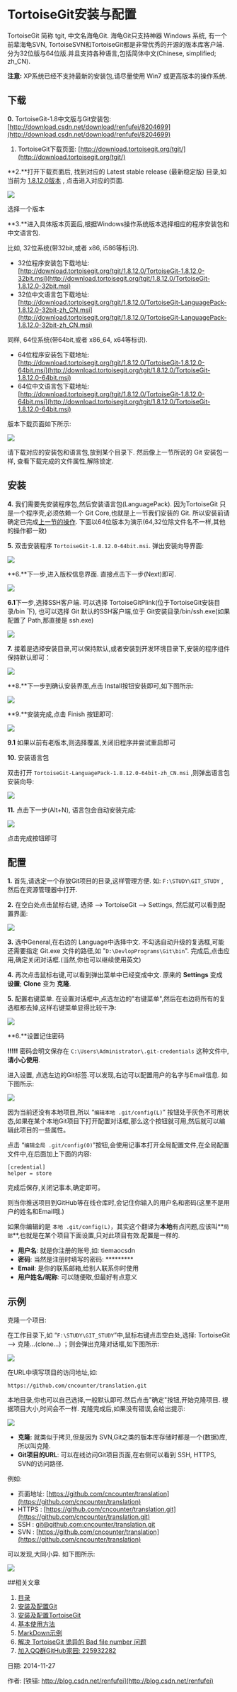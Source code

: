 TortoiseGit安装与配置
==

TortoiseGit 简称 tgit, 中文名海龟Git. 海龟Git只支持神器 Windows 系统, 有一个前辈海龟SVN, TortoiseSVN和TortoiseGit都是非常优秀的开源的版本库客户端. 分为32位版与64位版.并且支持各种语言,包括简体中文(Chinese, simplified; zh_CN).

**注意:** XP系统已经不支持最新的安装包,请尽量使用 Win7 或更高版本的操作系统.

## 下载

**0.** TortoiseGit-1.8中文版与Git安装包:  [http://download.csdn.net/download/renfufei/8204699](http://download.csdn.net/download/renfufei/8204699)

1. TortoiseGit下载页面: [http://download.tortoisegit.org/tgit/](http://download.tortoisegit.org/tgit/)

**2.**打开下载页面后, 找到对应的 Latest stable release (最新稳定版) 目录,如当前为 [1.8.12.0版本](http://download.tortoisegit.org/tgit/1.8.12.0/) , 点击进入对应的页面. 

![](201_StableGit.png)

选择一个版本

**3.**进入具体版本页面后,根据Windows操作系统版本选择相应的程序安装包和中文语言包.

比如, 32位系统(带32bit,或者 x86, i586等标识).

- 32位程序安装包下载地址: [http://download.tortoisegit.org/tgit/1.8.12.0/TortoiseGit-1.8.12.0-32bit.msi](http://download.tortoisegit.org/tgit/1.8.12.0/TortoiseGit-1.8.12.0-32bit.msi)
- 32位中文语言包下载地址: [http://download.tortoisegit.org/tgit/1.8.12.0/TortoiseGit-LanguagePack-1.8.12.0-32bit-zh_CN.msi](http://download.tortoisegit.org/tgit/1.8.12.0/TortoiseGit-LanguagePack-1.8.12.0-32bit-zh_CN.msi)

同样, 64位系统(带64bit,或者 x86_64, x64等标识).

- 64位程序安装包下载地址: [http://download.tortoisegit.org/tgit/1.8.12.0/TortoiseGit-1.8.12.0-64bit.msi](http://download.tortoisegit.org/tgit/1.8.12.0/TortoiseGit-1.8.12.0-64bit.msi)
- 64位中文语言包下载地址: [http://download.tortoisegit.org/tgit/1.8.12.0/TortoiseGit-1.8.12.0-64bit.msi](http://download.tortoisegit.org/tgit/1.8.12.0/TortoiseGit-1.8.12.0-64bit.msi)

版本下载页面如下所示:

![](202_gitVersion.png)

请下载对应的安装包和语言包,放到某个目录下. 然后像上一节所说的 Git 安装包一样, 查看下载完成的文件属性,解除锁定.

## 安装

**4.** 我们需要先安装程序包,然后安装语言包(LanguagePack). 因为TortoiseGit 只是一个程序壳,必须依赖一个 Git Core,也就是上一节我们安装的 Git. 所以安装前请确定已完成[上一节的操作](01_GitInstall.md). 下面以64位版本为演示(64,32位除文件名不一样,其他的操作都一致)

**5.** 双击安装程序 `TortoiseGit-1.8.12.0-64bit.msi`. 弹出安装向导界面:

![](203_tgitWizard.png)

**6.**下一步,进入版权信息界面. 直接点击下一步(Next)即可.

![](204_tgit_License.png)

**6.1**下一步,选择SSH客户端. 可以选择 TortoiseGitPlink(位于TortoiseGit安装目录/bin 下), 也可以选择 Git 默认的SSH客户端,位于 Git安装目录/bin/ssh.exe(如果配置了 Path,那直接是 ssh.exe)

![](204_2_tgit_Network.png)

**7.** 接着是选择安装目录,可以保持默认,或者安装到开发环境目录下,安装的程序组件保持默认即可：

![](205_tgit_dir.png)

**8.**下一步到确认安装界面,点击 Install按钮安装即可,如下图所示:

![](206_install_tgit.png)

**9.**安装完成,点击 Finish 按钮即可:

![](207_tgit_installed.png)

**9.1** 如果以前有老版本,则选择覆盖,关闭旧程序并尝试重启即可

**10.** 安装语言包

双击打开 `TortoiseGit-LanguagePack-1.8.12.0-64bit-zh_CN.msi` ,则弹出语言包安装向导:

![](208_LanguageWizard.png)

**11.** 点击下一步(Alt+N), 语言包会自动安装完成:

![](209_LangPackFinished.png)

点击完成按钮即可

## 配置

**1.** 首先,请选定一个存放Git项目的目录,这样管理方便. 如: `F:\STUDY\GIT_STUDY` , 然后在资源管理器中打开.

**2.** 在空白处点击鼠标右键, 选择 --> TortoiseGit --> Settings, 然后就可以看到配置界面:
 
![](210_LanguageSel.png)

**3.** 选中General,在右边的 Language中选择中文. 不勾选自动升级的复选框,可能还需要指定 Git.exe 文件的路径,如 "`D:\DevlopPrograms\Git\bin`". 完成后,点击应用,确定关闭对话框.(当然,你也可以继续使用英文)

**4.** 再次点击鼠标右键,可以看到弹出菜单中已经变成中文. 原来的 **Settings** 变成 **设置**;  **Clone** 变为 **克隆**.

**5.** 配置右键菜单. 在设置对话框中,点选左边的"右键菜单",然后在右边将所有的复选框都去掉,这样右键菜单显得比较干净:

![](211_contextMenu.png)

**6.**设置记住密码

**!!!!!** 密码会明文保存在 `C:\Users\Administrator\.git-credentials` 这种文件中, **请小心使用**.

进入设置, 点选左边的Git标签.可以发现,右边可以配置用户的名字与Email信息. 如下图所示:

![](212_remberpass.png)

因为当前还没有本地项目,所以 “`编辑本地 .git/config(L)`” 按钮处于灰色不可用状态,如果在某个本地Git项目下打开配置对话框,那么这个按钮就可用,然后就可以编辑此项目的一些属性。

点击 “`编辑全局 .git/config(O)`”按钮,会使用记事本打开全局配置文件,在全局配置文件中,在后面加上下面的内容:

	[credential]
	helper = store

完成后保存,关闭记事本,确定即可。

则当你推送项目到GitHub等在线仓库时,会记住你输入的用户名和密码(这里不是用户的姓名和Email哦.)

如果你编辑的是 `本地 .git/config(L)`，其实这个翻译为**本地**有点问题,应该叫**`局部`**,也就是在某个项目下面设置,只对此项目有效.配置是一样的.

- **用户名**: 就是你注册的账号,如: tiemaocsdn
- **密码**:   当然是注册时填写的密码: *********
- **Email**: 是你的联系邮箱,给别人联系你时使用
- **用户姓名/昵称**: 可以随便取,但最好有点意义

## 示例

克隆一个项目:

在工作目录下,如 “`F:\STUDY\GIT_STUDY`”中,鼠标右键点击空白处,选择:  TortoiseGit --> 克隆...(clone...) ；则会弹出克隆对话框,如下图所示:

![](213_CloneRepository.png)

在URL中填写项目的访问地址,如:

	https://github.com/cncounter/translation.git

本地目录,你也可以自己选择,一般默认即可.然后点击"确定"按钮,开始克隆项目. 根据项目大小,时间会不一样. 克隆完成后,如果没有错误,会给出提示:

![](215_cloneok.png)

- **克隆**: 就类似于拷贝,但是因为 SVN,Git之类的版本库存储时都是一个(数据)库,所以叫克隆.
- **Git项目的URL**: 可以在线访问Git项目页面,在右侧可以看到 SSH, HTTPS, SVN的访问路径.

例如:

- 页面地址: [https://github.com/cncounter/translation](https://github.com/cncounter/translation)
- HTTPS :   [https://github.com/cncounter/translation.git](https://github.com/cncounter/translation.git)
- SSH : [git@github.com:cncounter/translation.git](git@github.com:cncounter/translation.git)
- SVN : [https://github.com/cncounter/translation](https://github.com/cncounter/translation)

可以发现,大同小异. 如下图所示:

![](214_cloneurl.png)

##相关文章

1. [目录](GitHelp.md)
1. [安装及配置Git](01_GitInstall.md)
1. [安装及配置TortoiseGit](02_TortoiseGit.md)
1. [基本使用方法](03_Usage.md)
1. [MarkDown示例](04_MarkDownDemo.md)
1. [解决 TortoiseGit 诡异的 Bad file number 问题](05_BadFileNumber.md)
1. [加入QQ群GitHub家园: 225932282](http://jq.qq.com/?_wv=1027&k=WHbwkD)



日期: 2014-11-27

作者: [铁锚: http://blog.csdn.net/renfufei](http://blog.csdn.net/renfufei)
